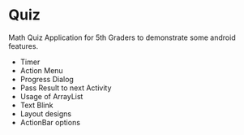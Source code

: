 # Quiz

Math Quiz Application for 5th Graders to demonstrate some android features.
  - Timer
  - Action Menu
  - Progress Dialog
  - Pass Result to next Activity
  - Usage of ArrayList
  - Text Blink
  - Layout designs
  - ActionBar options
